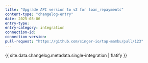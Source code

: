 ```yaml
---
title: "Upgrade API version to v2 for loan_repayments"
content-type: "changelog-entry"
date: 2025-05-06
entry-type: 
entry-category: integration
connection-id: 
connection-version: 
pull-request: "https://github.com/singer-io/tap-mambu/pull/123"
---
```

{{ site.data.changelog.metadata.single-integration | flatify }}